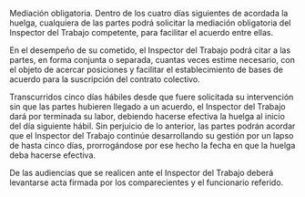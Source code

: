 Mediación obligatoria. Dentro de los cuatro días siguientes de acordada la huelga, cualquiera de las partes podrá solicitar la mediación obligatoria del Inspector del Trabajo competente, para facilitar el acuerdo entre ellas.

En el desempeño de su cometido, el Inspector del Trabajo podrá citar a las partes, en forma conjunta o separada, cuantas veces estime necesario, con el objeto de acercar posiciones y facilitar el establecimiento de bases de acuerdo para la suscripción del contrato colectivo.

Transcurridos cinco días hábiles desde que fuere solicitada su intervención sin que las partes hubieren llegado a un acuerdo, el Inspector del Trabajo dará por terminada su labor, debiendo hacerse efectiva la huelga al inicio del día siguiente hábil. Sin perjuicio de lo anterior, las partes podrán acordar que el Inspector del Trabajo continúe desarrollando su gestión por un lapso de hasta cinco días, prorrogándose por ese hecho la fecha en que la huelga deba hacerse efectiva.

De las audiencias que se realicen ante el Inspector del Trabajo deberá levantarse acta firmada por los comparecientes y el funcionario referido.